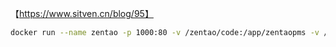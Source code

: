 【https://www.sitven.cn/blog/95】



```bash
docker run --name zentao -p 1000:80 -v /zentao/code:/app/zentaopms -v /zentao/data:/var/lib/mysql -e MYSQL_ROOT_PASSWORD=123456 -d --restart=always     zentao_latest:latest
```

